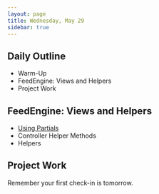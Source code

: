 ```yaml
---
layout: page
title: Wednesday, May 29
sidebar: true
---
```


## Daily Outline

* Warm-Up
* FeedEngine: Views and Helpers
* Project Work

## FeedEngine: Views and Helpers

* [Using Partials](http://guides.rubyonrails.org/layouts_and_rendering.html#using-partials)
* Controller Helper Methods
* Helpers

## Project Work

Remember your first check-in is tomorrow.
